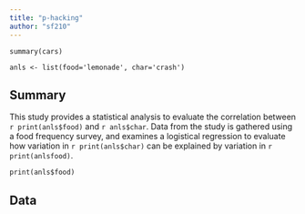 ```yaml
---
title: "p-hacking"
author: "sf210"
---
```

```{r, echo=FALSE}
summary(cars)
```

```{r echo=FALSE}
anls <- list(food='lemonade', char='crash')
```

## Summary
This study provides a statistical analysis to evaluate the correlation between `r print(anls$food)` and `r anls$char`.  Data from the study is gathered using a food frequency survey, and examines a logistical regression to evaluate how variation in `r print(anls$char)` can be explained by variation in `r print(anlsfood)`.

```{r,echo=FALSE}
print(anls$food)
```
## Data

